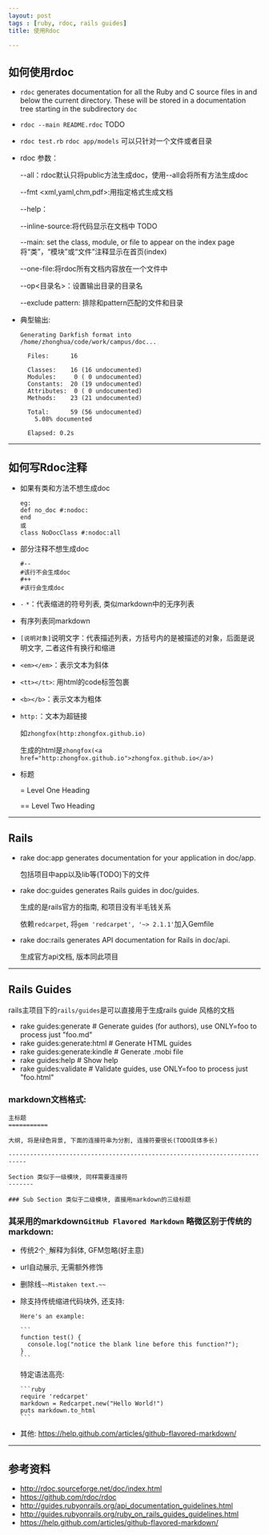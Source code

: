 ```yaml
---
layout: post
tags : [ruby, rdoc, rails guides]
title: 使用Rdoc

---
```


## 如何使用rdoc

* `rdoc` generates documentation for all the Ruby and C source files in and below the current directory. These will be stored in a documentation tree starting in the subdirectory `doc`

* `rdoc --main README.rdoc` TODO

* `rdoc test.rb` `rdoc app/models` 可以只针对一个文件或者目录

* rdoc 参数：

  --all：rdoc默认只将public方法生成doc，使用--all会将所有方法生成doc

  --fmt <xml,yaml,chm,pdf>:用指定格式生成文档

  --help：

  --inline-source:将代码显示在文档中 TODO

  --main<name>: set the class, module, or file to appear on the index page 将“类”，“模块”或“文件”注释显示在首页(index)

  --one-file:将rdoc所有文档内容放在一个文件中

  --op<目录名>：设置输出目录的目录名

  --exclude pattern: 排除和pattern匹配的文件和目录

* 典型输出:

      Generating Darkfish format into /home/zhonghua/code/work/campus/doc...

        Files:      16

        Classes:    16 (16 undocumented)
        Modules:     0 ( 0 undocumented)
        Constants:  20 (19 undocumented)
        Attributes:  0 ( 0 undocumented)
        Methods:    23 (21 undocumented)

        Total:      59 (56 undocumented)
          5.08% documented

        Elapsed: 0.2s

---

## 如何写Rdoc注释

* 如果有类和方法不想生成doc

      eg:
      def no_doc #:nodoc:
      end
      或
      class NoDocClass #:nodoc:all

* 部分注释不想生成doc

      #--
      #该行不会生成doc
      #++
      #该行会生成doc

* `-` `*`：代表缩进的符号列表, 类似markdown中的无序列表

* 有序列表同markdown

* `[说明对象]`说明文字：代表描述列表，方括号内的是被描述的对象，后面是说明文字, 二者这件有换行和缩进

* `<em></em>`：表示文本为斜体

* `<tt></tt>`: 用html的code标签包裹

* `<b></b>`：表示文本为粗体

* `http:`：文本为超链接

  如`zhongfox(http:zhongfox.github.io)`

  生成的html是`zhongfox(<a href="http:zhongfox.github.io">zhongfox.github.io</a>)`

* 标题

  = Level One Heading

  == Level Two Heading

---

## Rails

* rake doc:app generates documentation for your application in doc/app.

  包括项目中app以及lib等(TODO)下的文件

* rake doc:guides generates Rails guides in doc/guides.

  生成的是rails官方的指南, 和项目没有半毛钱关系

  依赖`redcarpet`, 将`gem 'redcarpet', '~> 2.1.1'`加入Gemfile

* rake doc:rails generates API documentation for Rails in doc/api.

  生成官方api文档, 版本同此项目

---

## Rails Guides

rails主项目下的`rails/guides`是可以直接用于生成rails guide 风格的文档

* rake guides:generate         # Generate guides (for authors), use ONLY=foo to process just "foo.md"
* rake guides:generate:html    # Generate HTML guides
* rake guides:generate:kindle  # Generate .mobi file
* rake guides:help             # Show help
* rake guides:validate         # Validate guides, use ONLY=foo to process just "foo.html"

### markdown文档格式:

    主标题
    ===========

    大纲, 将是绿色背景, 下面的连接符串为分割, 连接符要很长(TODO具体多长)

    ---------------------------------------------------------------------------

    Section 类似于一级模块, 同样需要连接符
    -------

    ### Sub Section 类似于二级模块, 直接用markdown的三级标题

### 其采用的markdown`GitHub Flavored Markdown` 略微区别于传统的markdown:

* 传统2个`_`解释为斜体, GFM忽略(好主意)
* url自动展示, 无需额外修饰
* 删除线`~~Mistaken text.~~`
* 除支持传统缩进代码块外, 还支持:

      Here's an example:

      ```
      function test() {
        console.log("notice the blank line before this function?");
      }
      ```

  特定语法高亮:

      ```ruby
      require 'redcarpet'
      markdown = Redcarpet.new("Hello World!")
      puts markdown.to_html
      ```
* 其他: <https://help.github.com/articles/github-flavored-markdown/>

---

## 参考资料

* <http://rdoc.sourceforge.net/doc/index.html>
* <https://github.com/rdoc/rdoc>
* <http://guides.rubyonrails.org/api_documentation_guidelines.html>
* <http://guides.rubyonrails.org/ruby_on_rails_guides_guidelines.html>
* <https://help.github.com/articles/github-flavored-markdown/>
